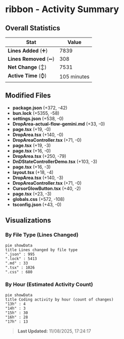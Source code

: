 # ribbon - Activity Summary 

## Overall Statistics

| Stat                   | Value                                                             |
| ---------------------- | ----------------------------------------------------------------- |
| **Lines Added** (➕)   | 7839                                          |
| **Lines Removed** (➖) | 308                                        |
| **Net Change** (↕)    | 7531                |
| **Active Time** (⌚)   | 105 minutes |


## Modified Files
- **package.json** (+372, -42)
- **bun.lock** (+5355, -58)
- **settings.json** (+538, -0)
- **DropArea-actual-flow-gemini.md** (+33, -0)
- **page.tsx** (+19, -0)
- **DropArea.tsx** (+140, -0)
- **DropAreaController.tsx** (+71, -0)
- **page.tsx** (+19, -3)
- **page.tsx** (+16, -0)
- **DropArea.tsx** (+250, -79)
- **DnDStateControllerDemo.tsx** (+103, -3)
- **page.tsx** (+16, -3)
- **layout.tsx** (+18, -4)
- **DropArea.tsx** (+140, -3)
- **DropAreaController.tsx** (+71, -0)
- **CursorGlowButton.tsx** (+40, -2)
- **page.tsx** (+23, -3)
- **globals.css** (+572, -108)
- **tsconfig.json** (+43, -0)

## Visualizations

### By File Type (Lines Changed)

```mermaid
pie showData
title Lines changed by file type
".json" : 995
".lock" : 5413
".md" : 33
".tsx" : 1026
".css" : 680
```

### By Hour (Estimated Activity Count)

```mermaid
pie showData
title Coding activity by hour (count of changes)
"13h" : 4
"14h" : 3
"15h" : 30
"16h" : 28
"17h" : 13
```


> **Last Updated:** 11/08/2025, 17:24:17